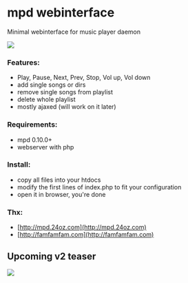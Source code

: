 #	mpd webinterface 

Minimal webinterface for music player daemon

![](http://cl.ly/image/153W3g3n411f/2012-10-22_14-44-24.png)

###  Features:

* Play, Pause, Next, Prev, Stop, Vol up, Vol down
* add single songs or dirs
* remove single songs from playlist
* delete whole playlist
* mostly ajaxed (will work on it later)

### Requirements:

* mpd 0.10.0+
* webserver with php

### Install:
- copy all files into your htdocs 
- modify the first lines of index.php to fit your configuration
- open it in browser, you're done 

### Thx:
- [http://mpd.24oz.com](http://mpd.24oz.com)
- [http://famfamfam.com](http://famfamfam.com)

## Upcoming v2 teaser

![](http://cl.ly/image/2x1b3D3B192b/Screen%20Shot%202012-10-19%20at%201.29.56%20AM.png)